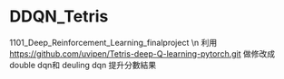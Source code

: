 # DDQN_Tetris
1101_Deep_Reinforcement_Learning_finalproject \n
利用 https://github.com/uvipen/Tetris-deep-Q-learning-pytorch.git 做修改成double dqn和 deuling dqn 提升分數結果
